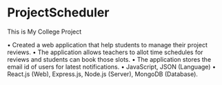 # ProjectScheduler

This is My College Project 

• Created a web application that help students to manage their project reviews.
• The application allows teachers to allot time schedules for reviews and students can book 
  those slots.
• The application stores the email id of users for latest notifications.
• JavaScript, JSON (Language)
• React.js (Web), Express.js, Node.js (Server), MongoDB (Database).
